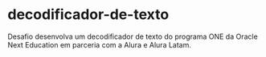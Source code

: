 # decodificador-de-texto
Desafio desenvolva um decodificador de texto do programa ONE da Oracle Next Education em parceria com a Alura e Alura Latam.
